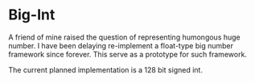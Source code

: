 # Big-Int
A friend of mine raised the question of representing humongous huge number. I have been delaying re-implement a float-type big number framework since forever. This serve as a prototype for such framework.

The current planned implementation is a 128 bit signed int.
